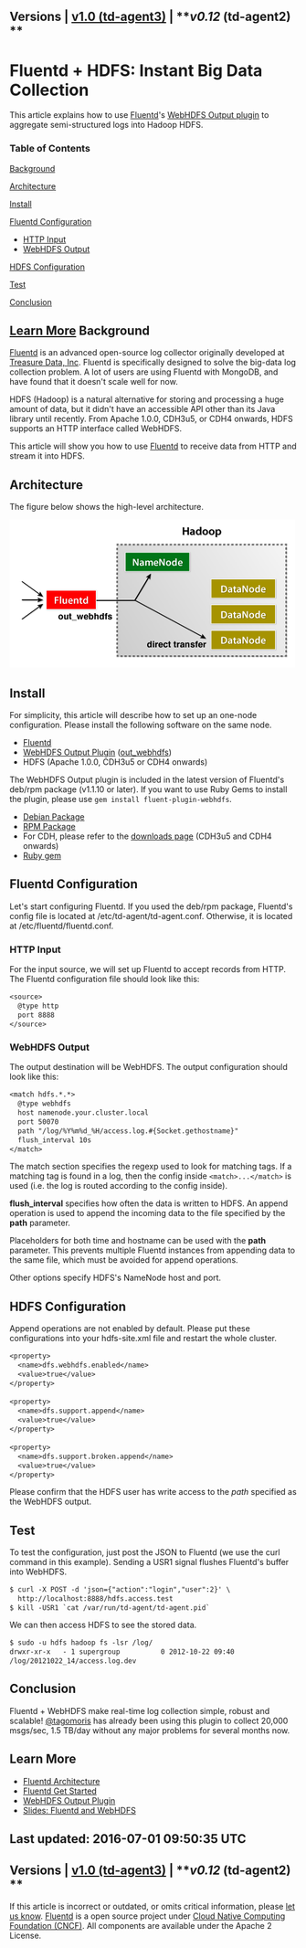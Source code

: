 
Versions \| [v1.0 (td-agent3)](/v1.0/articles/http-to-hdfs) \| ***v0.12*
(td-agent2) **
------------------------------------------------------------------------

Fluentd + HDFS: Instant Big Data Collection
===========================================

This article explains how to use [Fluentd](http://fluentd.org/)'s
[WebHDFS Output plugin](http://github.com/fluent/fluent-plugin-webhdfs/)
to aggregate semi-structured logs into Hadoop HDFS.


### Table of Contents

[Background](#background)

[Architecture](#architecture)

[Install](#install)

[Fluentd Configuration](#fluentd-configuration)

-   [HTTP Input](#http-input)
-   [WebHDFS Output](#webhdfs-output)

[HDFS Configuration](#hdfs-configuration)

[Test](#test)

[Conclusion](#conclusion)

[Learn More](#learn-more)
Background
----------

[Fluentd](http://fluentd.org/) is an advanced open-source log collector
originally developed at [Treasure Data,
Inc](http://www.treasuredata.com/). Fluentd is specifically designed to
solve the big-data log collection problem. A lot of users are using
Fluentd with MongoDB, and have found that it doesn't scale well for now.

HDFS (Hadoop) is a natural alternative for storing and processing a huge
amount of data, but it didn't have an accessible API other than its Java
library until recently. From Apache 1.0.0, CDH3u5, or CDH4 onwards, HDFS
supports an HTTP interface called WebHDFS.

This article will show you how to use [Fluentd](http://fluentd.org/) to
receive data from HTTP and stream it into HDFS.

Architecture
------------

The figure below shows the high-level architecture.

![](/images/http-to-hdfs.png)

Install
-------

For simplicity, this article will describe how to set up an one-node
configuration. Please install the following software on the same node.

-   [Fluentd](http://fluentd.org/)
-   [WebHDFS Output
    Plugin](https://github.com/fluent/fluent-plugin-webhdfs/)
    ([out\_webhdfs](out_webhdfs))
-   HDFS (Apache 1.0.0, CDH3u5 or CDH4 onwards)

The WebHDFS Output plugin is included in the latest version of Fluentd's
deb/rpm package (v1.1.10 or later). If you want to use Ruby Gems to
install the plugin, please use `gem install fluent-plugin-webhdfs`.

-   [Debian Package](install-by-deb)
-   [RPM Package](install-by-rpm)
-   For CDH, please refer to the [downloads
    page](https://ccp.cloudera.com/display/SUPPORT/CDH+Downloads)
    (CDH3u5 and CDH4 onwards)
-   [Ruby gem](install-by-gem)

Fluentd Configuration
---------------------

Let's start configuring Fluentd. If you used the deb/rpm package,
Fluentd's config file is located at /etc/td-agent/td-agent.conf.
Otherwise, it is located at /etc/fluentd/fluentd.conf.

### HTTP Input

For the input source, we will set up Fluentd to accept records from
HTTP. The Fluentd configuration file should look like this:

``` {.CodeRay}
<source>
  @type http
  port 8888
</source>
```

### WebHDFS Output

The output destination will be WebHDFS. The output configuration should
look like this:

``` {.CodeRay}
<match hdfs.*.*>
  @type webhdfs
  host namenode.your.cluster.local
  port 50070
  path "/log/%Y%m%d_%H/access.log.#{Socket.gethostname}"
  flush_interval 10s
</match>
```

The match section specifies the regexp used to look for matching tags.
If a matching tag is found in a log, then the config inside
`<match>...</match>` is used (i.e. the log is routed according to the
config inside).

**flush\_interval** specifies how often the data is written to HDFS. An
append operation is used to append the incoming data to the file
specified by the **path** parameter.

Placeholders for both time and hostname can be used with the **path**
parameter. This prevents multiple Fluentd instances from appending data
to the same file, which must be avoided for append operations.

Other options specify HDFS's NameNode host and port.

HDFS Configuration
------------------

Append operations are not enabled by default. Please put these
configurations into your hdfs-site.xml file and restart the whole
cluster.

``` {.CodeRay}
<property>
  <name>dfs.webhdfs.enabled</name>
  <value>true</value>
</property>

<property>
  <name>dfs.support.append</name>
  <value>true</value>
</property>

<property>
  <name>dfs.support.broken.append</name>
  <value>true</value>
</property>
```

Please confirm that the HDFS user has write access to the *path*
specified as the WebHDFS output.

Test
----

To test the configuration, just post the JSON to Fluentd (we use the
curl command in this example). Sending a USR1 signal flushes Fluentd's
buffer into WebHDFS.

``` {.CodeRay}
$ curl -X POST -d 'json={"action":"login","user":2}' \
  http://localhost:8888/hdfs.access.test
$ kill -USR1 `cat /var/run/td-agent/td-agent.pid`
```

We can then access HDFS to see the stored data.

``` {.CodeRay}
$ sudo -u hdfs hadoop fs -lsr /log/
drwxr-xr-x   - 1 supergroup          0 2012-10-22 09:40 /log/20121022_14/access.log.dev
```

Conclusion
----------

Fluentd + WebHDFS make real-time log collection simple, robust and
scalable! [\@tagomoris](http://github.com/tagomoris) has already been
using this plugin to collect 20,000 msgs/sec, 1.5 TB/day without any
major problems for several months now.

Learn More
----------

-   [Fluentd Architecture](architecture)
-   [Fluentd Get Started](quickstart)
-   [WebHDFS Output Plugin](out_webhdfs)
-   [Slides: Fluentd and
    WebHDFS](http://www.slideshare.net/tagomoris/fluentd-and-webhdfs)


Last updated: 2016-07-01 09:50:35 UTC
------------------------------------------------------------------------
Versions \| [v1.0 (td-agent3)](/v1.0/articles/http-to-hdfs) \| ***v0.12*
(td-agent2) **
------------------------------------------------------------------------

If this article is incorrect or outdated, or omits critical information,
please [let us
know](https://github.com/fluent/fluentd-docs/issues?state=open).
[Fluentd](http://www.fluentd.org/) is a open source project under [Cloud
Native Computing Foundation (CNCF)](https://cncf.io/). All components
are available under the Apache 2 License.
